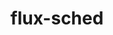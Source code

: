 ---
title: "flux-sched"
layout: cache
categories: [package, v0.19]
meta: {"versions": ["0.25.0"], "compilers": ["gcc@7.3.1"], "oss": ["amzn2"], "platforms": ["linux"], "targets": ["aarch64"], "stacks": ["aws-isc-aarch64"], "num_specs": 1, "num_specs_by_stack": {"aws-isc-aarch64": 1}}
spec_details: [{"hash": "u6fk4nq2zg5ehnobr2ay7k364dabtj74", "compiler": "gcc@7.3.1", "versions": ["0.25.0"], "os": "amzn2", "platform": "linux", "target": "aarch64", "variants": ["build_system=autotools", "~cuda"], "stacks": ["aws-isc-aarch64"], "size": "-", "tarball": "https://binaries.spack.io/releases/v0.19/build_cache/linux-amzn2-aarch64/gcc-7.3.1/flux-sched-0.25.0/linux-amzn2-aarch64-gcc-7.3.1-flux-sched-0.25.0-u6fk4nq2zg5ehnobr2ay7k364dabtj74.spack"}]
---